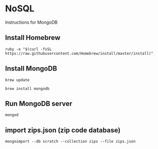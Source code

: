 # NoSQL

Instructions for MongoDB

## Install Homebrew

```ruby -e "$(curl -fsSL https://raw.githubusercontent.com/Homebrew/install/master/install)"```

## Install MongoDB


```brew update```

```brew install mongodb```

## Run MongoDB server

```mongod```

## import zips.json (zip code database)

```mongoimport --db scratch --collection zips --file zips.json```


